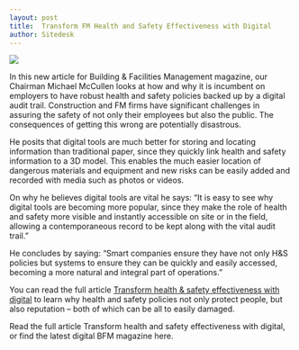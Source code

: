 ```yaml
---
layout: post
title:  Transform FM Health and Safety Effectiveness with Digital
author: Sitedesk
---
```


![]({{site.baseurl}}/images/news/BFMmainbanner1.png)

In this new article for Building & Facilities Management magazine, our Chairman Michael McCullen looks at how and why it is incumbent on employers to have robust health and safety policies backed up by a digital audit trail. Construction and FM firms have significant challenges in assuring the safety of not only their employees but also the public. The consequences of getting this wrong are potentially disastrous.

<!--more-->

He posits that digital tools are much better for storing and locating information than traditional paper, since they quickly link health and safety information to a 3D model. This enables the much easier location of dangerous materials and equipment and new risks can be easily added and recorded with media such as photos or videos.

On why he believes digital tools are vital he says: “It is easy to see why digital tools are becoming more popular, since they make the role of health and safety more visible and instantly accessible on site or in the field, allowing a contemporaneous record to be kept along with the vital audit trail.”

He concludes by saying: “Smart companies ensure they have not only H&S policies but systems to ensure they can be quickly and easily accessed, becoming a more natural and integral part of operations.”

You can read the full article [Transform health & safety effectiveness with digital]({{site.baseurl}}/static/news/BFMMagazine-December-2015-p34-SR.pdf) to learn why health and safety policies not only protect people, but also reputation – both of which can be all to easily damaged.

Read the full article Transform health and safety effectiveness with digital, or find the latest digital BFM magazine here.
